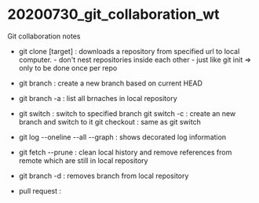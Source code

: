 # 20200730_git_collaboration_wt
Git collaboration notes

- git clone <url> [target]   : downloads a repository from specified url to local computer.
                               - don't nest repositories inside each other
                               - just like git init => only to be done once per repo

- git branch <branch name>   : create a new branch based on current HEAD
- git branch -a              : list all brnaches in local repository
 
- git switch <branch name>   : switch to specified branch
  git switch -c <branch name>: create an new branch and switch to it
  git checkout <branch name> : same as git switch

- git log --oneline --all --graph : shows decorated log information

- git fetch --prune          : clean local history and remove references from remote which are still in local repository

- git branch -d <branch name>: removes branch from local repository

- pull request               : 

